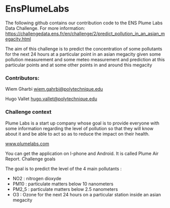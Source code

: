 # EnsPlumeLabs

The following github contains our contribution code to the ENS Plume Labs Data Challenge. 
For more information: https://challengedata.ens.fr/en/challenge/2/predict_pollution_in_an_asian_megacity.html


The aim of this challenge is to predict the concentration of some pollutants for the next 24 hours at a particular point in an asian megacity given some pollution measurement and some meteo measurement and prediction at this particular points and at some other points in and around this megacity


### Contributors: 


Wiem Gharbi wiem.gahrbi@polytechnique.edu 

Hugo Vallet hugo.vallet@polytechnique.edu 

### Challenge context

Plume Labs is a start up company whose goal is to provide everyone with some information regarding the level of pollution so that they will know about it and be able to act so as to reduce the impact on their health.

www.plumelabs.com

You can get the application on I-phone and Android. It is called Plume Air Report.
Challenge goals

The goal is to predict the level of the 4 main pollutants :
- NO2 : nitrogen dioxyde
- PM10 : particulate matters below 10 nanometers
- PM2_5 : particulate matters below 2.5 nanometers
- O3 : Ozone
for the next 24 hours on a particular station inside an asian megacity
